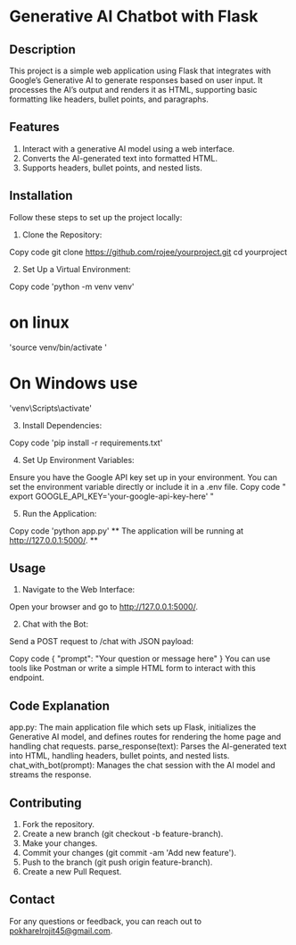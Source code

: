 # Generative AI Chatbot with Flask
## Description
This project is a simple web application using Flask that integrates with Google’s Generative AI to generate responses based on user input. It processes the AI’s output and renders it as HTML, supporting basic formatting like headers, bullet points, and paragraphs.

## Features
1. Interact with a generative AI model using a web interface.
2. Converts the AI-generated text into formatted HTML.
3. Supports headers, bullet points, and nested lists.

## Installation
Follow these steps to set up the project locally:

1. Clone the Repository:

Copy code
git clone https://github.com/rojee/yourproject.git
cd yourproject


2. Set Up a Virtual Environment:

Copy code
'python -m venv venv'
# on linux 
'source venv/bin/activate ' 
# On Windows use 
'venv\Scripts\activate'


3. Install Dependencies:

Copy code
'pip install -r requirements.txt'


4. Set Up Environment Variables:

Ensure you have the Google API key set up in your environment. You can set the environment variable directly or include it in a .env file.
Copy code
" export GOOGLE_API_KEY='your-google-api-key-here' "


5. Run the Application:

Copy code
'python app.py'
** The application will be running at http://127.0.0.1:5000/. **

## Usage
1. Navigate to the Web Interface:

Open your browser and go to http://127.0.0.1:5000/.

2. Chat with the Bot:

Send a POST request to /chat with JSON payload:

Copy code
{
  "prompt": "Your question or message here"
}
You can use tools like Postman or write a simple HTML form to interact with this endpoint.

## Code Explanation
app.py: The main application file which sets up Flask, initializes the Generative AI model, and defines routes for rendering the home page and handling chat requests.
parse_response(text): Parses the AI-generated text into HTML, handling headers, bullet points, and nested lists.
chat_with_bot(prompt): Manages the chat session with the AI model and streams the response.


## Contributing
1. Fork the repository.
2. Create a new branch (git checkout -b feature-branch).
3. Make your changes.
4. Commit your changes (git commit -am 'Add new feature').
5. Push to the branch (git push origin feature-branch).
6. Create a new Pull Request.


## Contact
For any questions or feedback, you can reach out to pokharelrojit45@gmail.com.

